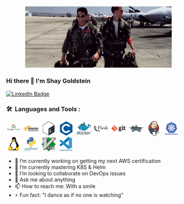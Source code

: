 <p align="center"><img src="https://github.com/shay79il/shay79il/blob/main/need-for-speed.gif" width="400"/></p>


### Hi there 👋 I'm Shay Goldstein

<a href="https://www.linkedin.com/in/shay79il"><img src="https://img.shields.io/badge/LinkedIn-blue?style=for-the-badge&logo=linkedin&logoColor=white" alt="LinkedIn Badge"></a>
</p>





### 🛠 &nbsp;Languages and Tools :

<p>
<img src="https://github.com/devicons/devicon/blob/master/icons/googlecloud/googlecloud-original-wordmark.svg" title="Bash" alt="Bash" width="40" height="40" height="40"/>&nbsp;  
<img src="https://github.com/devicons/devicon/blob/master/icons/amazonwebservices/amazonwebservices-original-wordmark.svg" title="Bash" alt="Bash" width="40" height="40" height="40"/>&nbsp;  
<img src="https://github.com/devicons/devicon/blob/master/icons/bash/bash-original.svg" title="Bash" alt="Bash" width="40" height="40" height="40"/>&nbsp;
<img src="https://github.com/devicons/devicon/blob/master/icons/c/c-plain.svg" title="C" alt="C" width="40" height="40" height="40"/>&nbsp;
<img src="https://github.com/devicons/devicon/blob/master/icons/docker/docker-original-wordmark.svg" title="Docker" alt="Docker" width="40" height="40" height="40"/>&nbsp;
<img src="https://github.com/devicons/devicon/blob/master/icons/flask/flask-original-wordmark.svg" title="Flask" alt="Flask" width="40" height="40" height="40"/>&nbsp;
<img src="https://github.com/devicons/devicon/blob/master/icons/git/git-original-wordmark.svg" title="Git" alt="Git" width="40" height="40" height="40"/>&nbsp;
<img src="https://github.com/devicons/devicon/blob/master/icons/groovy/groovy-original.svg" title="Groovy" alt="Groovy" width="40" height="40" height="40"/>&nbsp;
<img src="https://github.com/devicons/devicon/blob/master/icons/jenkins/jenkins-original.svg" title="Jenkins" alt="Jenkins" width="40" height="40" height="40"/>&nbsp;
<img src="https://github.com/devicons/devicon/blob/master/icons/kubernetes/kubernetes-plain-wordmark.svg" title="Kubernetes" alt="Kubernetes" width="40" height="40" height="40"/>&nbsp;
<img src="https://github.com/devicons/devicon/blob/master/icons/linux/linux-original.svg" title="Linux" alt="Linux" width="40" height="40" height="40"/>&nbsp;
<img src="https://github.com/devicons/devicon/blob/master/icons/python/python-original-wordmark.svg" title="Python" alt="Python" width="40" height="40" height="40"/>&nbsp;
<img src="https://github.com/devicons/devicon/blob/master/icons/vim/vim-original.svg" title="Vim" alt="Vim" width="40" height="40" height="40"/>&nbsp;
<img src="https://github.com/devicons/devicon/blob/master/icons/vscode/vscode-original-wordmark.svg" title="Vscode" alt="Vscode" width="40" height="40" height="40"/>&nbsp;


- 🔭 I’m currently working on getting my next AWS certification
- 🌱 I’m currently mastering K8S & Helm
- 👯 I’m looking to collaborate on DevOps issues
- 💬 Ask me about anything
- 📫 How to reach me: With a smile
- ⚡ Fun fact: "I dance as if no one is watching"
